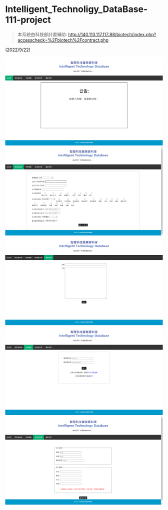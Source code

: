 # Intelligent_Technoligy_DataBase-111-project
> 本系統由科技部計畫補助: 
http://140.113.117.117:88/biotech/index.php?accesscheck=%2Fbiotech%2Fcontract.php


(2022/9/22)


![This is an image](/smarttech/版面截圖_new_Prototype/Interface.png)
![This is an image](/smarttech/版面截圖_new_Prototype/WH_search.png)
![This is an image](/smarttech/版面截圖_new_Prototype/contact.png)
![This is an image](/smarttech/版面截圖_new_Prototype/login.png)
![This is an image](/smarttech/版面截圖_new_Prototype/register.png)
